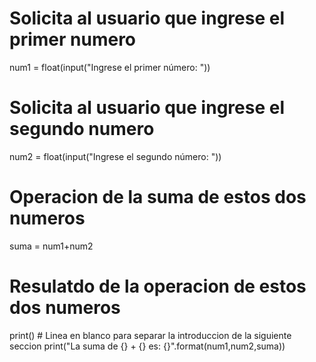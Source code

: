 #   Solicita al usuario que ingrese el primer numero
num1 = float(input("Ingrese el primer número: "))

# Solicita al usuario que ingrese el segundo numero
num2 = float(input("Ingrese el segundo número: "))

#   Operacion de la suma de estos dos numeros
suma = num1+num2

#   Resulatdo de la operacion de estos dos numeros
print() #   Linea en blanco para separar la introduccion de la siguiente seccion
print("La suma de {} + {} es: {}".format(num1,num2,suma))

